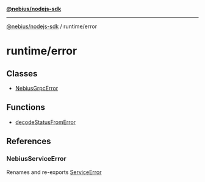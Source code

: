 [**@nebius/nodejs-sdk**](../../README.md)

***

[@nebius/nodejs-sdk](../../README.md) / runtime/error

# runtime/error

## Classes

- [NebiusGrpcError](classes/NebiusGrpcError.md)

## Functions

- [decodeStatusFromError](functions/decodeStatusFromError.md)

## References

### NebiusServiceError

Renames and re-exports [ServiceError](../../api/nebius/common/v1/variables/ServiceError.md)
